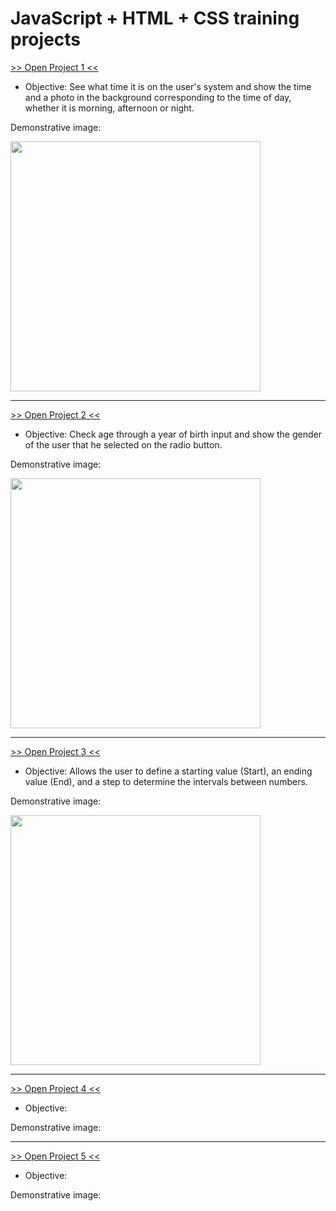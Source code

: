 # JavaScript + HTML + CSS training projects

<a href="https://luangf.github.io/Javascript-HTML-CSS/projeto1/" target="_blank">>> Open Project 1 <<</a>

* Objective: See what time it is on the user's system and show the time and a photo in the background corresponding to the time of day, whether it is morning, afternoon or night.

Demonstrative image:

<img src="https://github.com/user-attachments/assets/e8d0464b-6079-4553-83b0-9c563fd13e7d" width="400px">

---

<a href="https://luangf.github.io/Javascript-HTML-CSS/projeto2/" target="_blank">>> Open Project 2 <<</a>

* Objective: Check age through a year of birth input and show the gender of the user that he selected on the radio button.

Demonstrative image:

<img src="https://github.com/user-attachments/assets/d7d0234d-7b08-4e53-b732-1f6d8c4e4f63" width="400px">

---

<a href="https://luangf.github.io/Javascript-HTML-CSS/projeto3/" target="_blank">>> Open Project 3 <<</a>

* Objective: Allows the user to define a starting value (Start), an ending value (End), and a step to determine the intervals between numbers.

Demonstrative image:

<img src="https://github.com/user-attachments/assets/2db31fd9-bb5b-489b-8367-3776c7fe2bef" width="400px">

---

<a href="https://luangf.github.io/Javascript-HTML-CSS/projeto4/" target="_blank">>> Open Project 4 <<</a>

* Objective: 

Demonstrative image:

---

<a href="https://luangf.github.io/Javascript-HTML-CSS/projeto5/" target="_blank">>> Open Project 5 <<</a>

* Objective: 

Demonstrative image:

